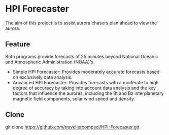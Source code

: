 # **HPI Forecaster**
The aim of this project is to assist aurora chasers plan ahead to view the aurora.

## **Feature**
Both programs provide forecasts of 25 minutes beyond National Oceanic and Atmospheric Administration (NOAA)'s.
* Simple HPI Forecaster: Provides moderately accurate forecasts based on exclusively data analysis.
* Advanced HPI Forecaster: Provides forecasts with a moderate to high degree of accuracy by taking into account data analysis and the key factors that influence the auroras, including the Bt and Bz interplanetary magnetic field components, solar wind speed and density.

## **Clone**
git clone https://github.com/travellercompsci/HPI-Forecaster.git
